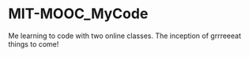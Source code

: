 # MIT-MOOC_MyCode
Me learning to code with two online classes.
The inception of grrreeeat things to come!
